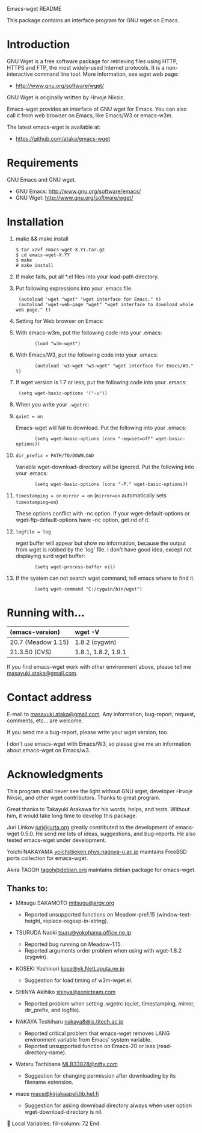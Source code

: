 Emacs-wget README

This package contains an interface program for GNU wget on Emacs.

# Introduction

GNU Wget is a free software package for retrieving files using HTTP,
HTTPS and FTP, the most widely-used Internet protocols.  It is a
non-interactive command line tool.  More information, see wget web page:

* http://www.gnu.org/software/wget/

GNU Wget is originally written by Hrvoje Niksic.


Emacs-wget provides an interface of GNU wget for Emacs.  You can also
call it from web browser on Emacs, like Emacs/W3 or emacs-w3m.

The latest emacs-wget is available at:

* https://github.com/ataka/emacs-wget


# Requirements

GNU Emacs and GNU wget.

* GNU Emacs: http://www.gnu.org/software/emacs/
* GNU Wget:  http://www.gnu.org/software/wget/


# Installation

1.  make && make install

        $ tar xzvf emacs-wget-X.YY.tar.gz
        $ cd emacs-wget-X.YY
        $ make
        # make install

  1. If make fails, put all *.el files into your load-path directory.
2. Put following expressions into your .emacs file.

        (autoload 'wget "wget" "wget interface for Emacs." t)
        (autoload 'wget-web-page "wget" "wget interface to download whole web page." t)

3. Setting for Web browser on Emacs:
  1. With emacs-w3m, put the following code into your .emacs:

                (load "w3m-wget")

  2. With Emacs/W3, put the following code into your .emacs:

                (autoload 'w3-wget "w3-wget" "wget interface for Emacs/W3." t)

4. If wget version is 1.7 or less, put the following code into your .emacs:

        (setq wget-basic-options '("-v"))

5. When you write your `.wgetrc`:
  1. `quiet = on`

     Emacs-wget will fail to download.  Put the following into your .emacs:

                (setq wget-basic-options (cons "-equiet=off" wget-basic-options))

  2. `dir_prefix = PATH/TO/DOWNLOAD`

     Variable wget-download-directory will be ignored.  Put the
     following into your .emacs:

                (setq wget-basic-options (cons "-P." wget-basic-options))

  3. `timestamping = on`
     `mirror = on`  (`mirror=on` automatically sets `timestamping=on`)

     These options conflict with -nc option.  If your wget-default-options
     or wget-ftp-default-options have -nc option, get rid of it.

  4. `logfile = log`

     *wget* buffer will appear but show no information, because the
     output from wget is robbed by the 'log' file.  I don't have
     good idea, except not displaying surd *wget* buffer:

                (setq wget-process-buffer nil)

  5. If the system can not search wget command, tell emacs where to find
     it.

                (setq wget-command "C:/cygwin/bin/wget")


# Running with...

|(emacs-version)|wget -V|
|:--|:--|
|20.7 (Meadow 1.15)|1.8.2 (cygwin)|
|21.3.50 (CVS)|1.8.1, 1.8.2, 1.9.1|

If you find emacs-wget work with other environment above, please tell me
<masayuki.ataka@gmail.com>.


# Contact address

E-mail to <masayuki.ataka@gmail.com>.  Any information, bug-report,
request, comments, etc... are welcome.

If you send me a bug-report, please write your wget version, too.

I don't use emacs-wget with Emacs/W3, so please give me an information
about emacs-wget on Emacs/w3.


# Acknowledgments

This program shall never see the light without GNU wget, developer
Hrvoje Niksic, and other wget contributors.  Thanks to great program.

Great thanks to Takayuki Arakawa for his words, helps, and tests.
Without him, it would take long time to develop this package.

Juri Linkov <juri@jurta.org> greatly contributed to the development of
emacs-wget 0.5.0.  He send me lots of ideas, suggestions, and
bug-reports.  He also tested emacs-wget under development.

Yoichi NAKAYAMA <yoichi@eken.phys.nagoya-u.ac.jp> maintains FreeBSD
ports collection for emacs-wget.

Akira TAGOH <tagoh@debian.org> maintains debian package for emacs-wget.

## Thanks to:

* Mitsugu SAKAMOTO <mitsugu@argv.org>
  - Reported unsupported functions on Meadow-pre1.15
    (window-text-height, replace-regexp-in-string).

* TSURUDA Naoki <tsuru@yokohama.office.ne.jp>
  - Reported bug running on Meadow-1.15.
  - Reported arguments order problem when using with wget-1.8.2 (cygwin).

* KOSEKI Yoshinori <kose@yk.NetLaputa.ne.jp>
  - Suggestion for load timing of w3m-wget.el.

* SHINYA Akihiko <shinya@sonicteam.com>
  - Reported problem when setting .wgetrc
    (quiet, timestamping, mirror, dir_prefix, and logfile).

* NAKAYA Toshiharu <nakaya8@is.titech.ac.jp>
  - Reported critical problem that emacs-wget removes LANG environment
    variable from Emacs' system variable.
  - Reported unsupported function on Emacs-20 or less
    (read-directory-name).

* Wataru Tachibana <MLB33828@nifty.com>
  - Suggestion for changing permission after downloading by its
    filename extension.

* mace <mace@kirjakaapeli.lib.hel.fi>
  - Suggestion for asking download directory always when user option
    wget-download-directory is nil.


Local Variables:
fill-column: 72
End:
